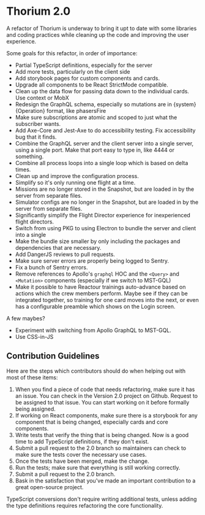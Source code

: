 # Thorium 2.0

A refactor of Thorium is underway to bring it upt to date with some libraries
and coding practices while cleaning up the code and improving the user
experience.

Some goals for this refactor, in order of importance:

- Partial TypeScript definitions, especially for the server
- Add more tests, particularly on the client side
- Add storybook pages for custom components and cards.
- Upgrade all components to be React StrictMode compatible.
- Clean up the data flow for passing data down to the individual cards. Use
  context or MobX
- Redesign the GraphQL schema, especially so mutations are in
  {system}{Operation} format, like phasersFire
- Make sure subscriptions are atomic and scoped to just what the subscriber
  wants.
- Add Axe-Core and Jest-Axe to do accessibility testing. Fix accessibility bug
  that it finds.
- Combine the GraphQL server and the client server into a single server, using a
  single port. Make that port easy to type in, like 4444 or something.
- Combine all process loops into a single loop which is based on delta times.
- Clean up and improve the configuration process.
- Simplify so it's only running one flight at a time.
- Missions are no longer stored in the Snapshot, but are loaded in by the server
  from separate files.
- Simulator configs are no longer in the Snapshot, but are loaded in by the
  server from separate files.
- Significantly simplify the Flight Director experience for inexperienced flight
  directors.
- Switch from using PKG to using Electron to bundle the server and client into a
  single
- Make the bundle size smaller by only including the packages and dependencies
  that are necessary.
- Add DangerJS reviews to pull requests.
- Make sure server errors are properly being logged to Sentry.
- Fix a bunch of Sentry errors.
- Remove references to Apollo's `graphql` HOC and the `<Query>` and `<Mutation>`
  components (especially if we switch to MST-GQL)
- Make it possible to have Reactour trainings auto-advance based on actions
  which the crew members perform. Maybe see if they can be integrated together,
  so training for one card moves into the next, or even has a configurable
  preamble which shows on the Login screen.

A few maybes?

- Experiment with switching from Apollo GraphQL to MST-GQL.
- Use CSS-in-JS

## Contribution Guidelines

Here are the steps which contributors should do when helping out with most of
these items:

1. When you find a piece of code that needs refactoring, make sure it has an
   issue. You can check in the Version 2.0 project on Github. Request to be
   assigned to that issue. You can start working on it before formally being
   assigned.
2. If working on React components, make sure there is a storybook for any
   component that is being changed, especially cards and core components.
3. Write tests that verify the thing that is being changed. Now is a good time
   to add TypeScript definitions, if they don't exist.
4. Submit a pull request to the 2.0 branch so maintainers can check to make sure
   the tests cover the necessary use cases.
5. Once the tests have been merged, make the change.
6. Run the tests; make sure that everything is still working correctly.
7. Submit a pull request to the 2.0 branch.
8. Bask in the satisfaction that you've made an important contribution to a
   great open-source project.

TypeScript conversions don't require writing additional tests, unless adding the
type definitions requires refactoring the core functionality.
